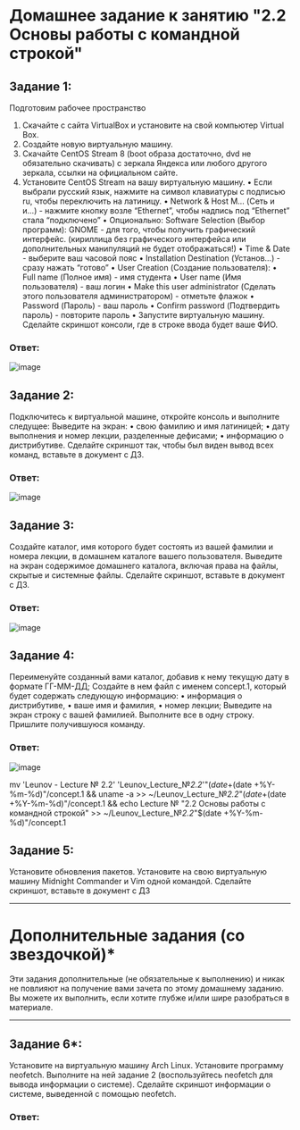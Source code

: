 # Домашнее задание к занятию "2.2 Основы работы с командной строкой"
## Задание 1: 
Подготовим рабочее пространство
1.	Скачайте с сайта VirtualBox и установите на свой компьютер Virtual Box.
2.	Создайте новую виртуальную машину.
3.	Скачайте CentOS Stream 8 (boot образа достаточно, dvd не обязательно скачивать) с зеркала Яндекса или любого другого зеркала, ссылки на официальном сайте.
4.	Установите CentOS Stream на вашу виртуальную машину.
•	Если выбрали русский язык, нажмите на символ клавиатуры с подписью ru, чтобы переключить на латиницу.
•	Network & Host M… (Сеть и и…) - нажмите кнопку возле “Ethernet”, чтобы надпись под “Ethernet” стала “подключено”
•	Опционально: Software Selection (Выбор программ): GNOME - для того, чтобы получить графический интерфейс. (кириллица без графического интерфейса или дополнительных манипуляций не будет отображаться!)
•	Time & Date - выберите ваш часовой пояс
•	Installation Destination (Установ…) - сразу нажать “готово”
•	User Creation (Создание пользователя):
•	Full name (Полное имя) - имя студента
•	User name (Имя пользователя) - ваш логин
•	Make this user administrator (Сделать этого пользователя администратором) - отметьте флажок
•	Password (Пароль) - ваш пароль
•	Confirm password (Подтвердить пароль) - повторите пароль
•	Запустите виртуальную машину.
Сделайте скриншот консоли, где в строке ввода будет ваше ФИО.

### Ответ:

![image](https://user-images.githubusercontent.com/121933872/210550273-92773587-9924-4aa8-ab29-5b5e9410b2b5.png)


## Задание 2:
Подключитесь к виртуальной машине, откройте консоль и выполните следущее:
Выведите на экран:
•	свою фамилию и имя латиницей;
•	дату выполнения и номер лекции, разделенные дефисами;
•	информацию о дистрибутиве.
Сделайте скриншот так, чтобы был виден вывод всех команд, вставьте в документ с ДЗ.

### Ответ:

![image](https://user-images.githubusercontent.com/121933872/210553305-e1dbe67c-0c7d-4d65-85d6-390da1b82d54.png)



## Задание 3:
Создайте каталог, имя которого будет состоять из вашей фамилии и номера лекции, в домашнем каталоге вашего пользователя.
Выведите на экран содержимое домашнего каталога, включая права на файлы, скрытые и системные файлы.
Сделайте скриншот, вставьте в документ с ДЗ.

### Ответ:
![image](https://user-images.githubusercontent.com/121933872/210554231-9bde8ab4-3faf-4203-b24d-0ff64c8cfc80.png)


## Задание 4:
Переименуйте созданный вами каталог, добавив к нему текущую дату в формате ГГ-ММ-ДД;
Создайте в нем файл с именем concept.1, который будет содержать следующую информацию:
•	информация о дистрибутиве,
•	ваше имя и фамилия,
•	номер лекции;
Выведите на экран строку с вашей фамилией. Выполните все в одну строку.
Пришлите получившуюся команду.

### Ответ:
![image](https://user-images.githubusercontent.com/121933872/210572377-dde2f658-5034-4780-9ccd-b26271e15628.png)

mv 'Leunov - Lecture № 2.2' 'Leunov_Lecture_№_2.2_'"$(date +%Y-%m-%d)" && touch ~/Leunov_Lecture_№_2.2_"$(date +%Y-%m-%d)"/concept.1 && uname -a >> ~/Leunov_Lecture_№_2.2_"$(date +%Y-%m-%d)"/concept.1 && echo Ivan Leunov >> ~/Leunov_Lecture_№_2.2_"$(date +%Y-%m-%d)"/concept.1 && echo Lecture № "2.2 Основы работы с командной строкой"  >> ~/Leunov_Lecture_№_2.2_"$(date +%Y-%m-%d)"/concept.1

## Задание 5:
Установите обновления пакетов.
Установите на свою виртуальную машину Midnight Commander и Vim одной командой.
Сделайте скриншот, вставьте в документ с ДЗ


________________________________________
# Дополнительные задания (со звездочкой)*
Эти задания дополнительные (не обязательные к выполнению) и никак не повлияют на получение вами зачета по этому домашнему заданию. Вы можете их выполнить, если хотите глубже и/или шире разобраться в материале.
________________________________________


## Задание 6*:
Установите на виртуальную машину Arch Linux. Установите программу neofetch. Выполните на ней задание 2 (воспользуйтесь neofetch для вывода информации о системе).
Сделайте скриншот информации о системе, выведенной с помощью neofetch.


### Ответ:












